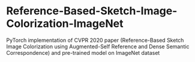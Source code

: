 # Reference-Based-Sketch-Image-Colorization-ImageNet
PyTorch implementation of CVPR 2020 paper (Reference-Based Sketch Image Colorization using Augmented-Self Reference and Dense Semantic Correspondence) and pre-trained model on ImageNet dataset
